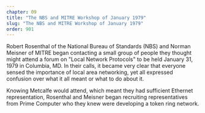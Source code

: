 ```yaml
---
chapter: 09
title: "The NBS and MITRE Workshop of January 1979"
slug: "The NBS and MITRE Workshop of January 1979"
order: 901
---
```


Robert Rosenthal of the National Bureau of Standards (NBS) and Norman Meisner of MITRE began contacting a small group of people they thought might attend a forum on "Local Network Protocols" to be held January 31, 1979 in Columbia, MD. In their calls, it became very clear that everyone sensed the importance of local area networking, yet all expressed confusion over what it all meant or what to do about it.

Knowing Metcalfe would attend, which meant they had sufficient Ethernet representation, Rosenthal and Meisner began recruiting representatives from Prime Computer who they knew were developing a token ring network.
